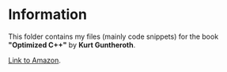 # Information
This folder contains my files (mainly code snippets) for the book  **"Optimized C++"** by **Kurt Guntheroth**.

[Link to Amazon](https://www.amazon.com/Optimized-Proven-Techniques-Heightened-Performance/dp/1491922060).
